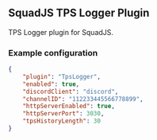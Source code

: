 ## SquadJS TPS Logger Plugin
TPS Logger plugin for SquadJS.

### Example configuration
```json
{
    "plugin": "TpsLogger",
    "enabled": true,
    "discordClient": "discord",
    "channelID": "112233445566778899",
    "httpServerEnabled": true,
    "httpServerPort": 3030,
    "tpsHistoryLength": 30
}
```
